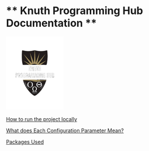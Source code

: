 # ** Knuth Programming Hub Documentation **

  <img title="" src="./GUI_Resources/KnuthLogo.png" alt="KnuthLogo.png" width="157" data-align="center">

[How to run the project locally](RunningLocally.md)

[What does Each Configuration Parameter Mean?](./ConfigurationParameter.md)

[Packages Used](./PackagesUsed.md)
